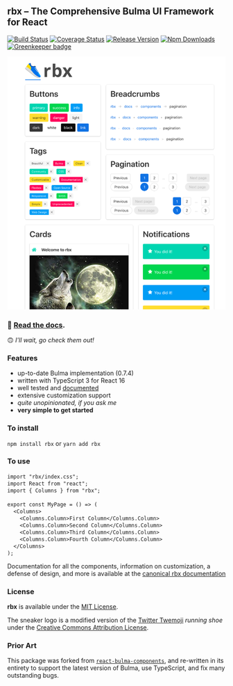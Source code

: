 ## rbx – The Comprehensive Bulma UI Framework for React

[![Build Status](https://travis-ci.org/dfee/rbx.svg?branch=master)](https://travis-ci.org/dfee/rbx)
[![Coverage Status](https://coveralls.io/repos/github/dfee/rbx/badge.svg?branch=master)](https://coveralls.io/github/dfee/rbx?branch=master)
[![Release Version](https://img.shields.io/github/release/dfee/rbx.svg)](https://github.com/dfee/rbx)
[![Npm Downloads](https://img.shields.io/npm/dm/rbx.svg)](https://www.npmjs.com/package/rbx) [![Greenkeeper badge](https://badges.greenkeeper.io/dfee/rbx.svg)](https://greenkeeper.io/)

![A quick look](src/__docs__/public/demo.png?raw=true "A quick look")

### 👟 **[Read the docs](https://dfee.github.io/rbx)**.

🙃 _I'll wait, go check them out!_

### Features

- up-to-date Bulma implementation (0.7.4)
- written with TypeScript 3 for React 16
- well tested and [documented](https://dfee.github.io/rbx)
- extensive customization support
- _quite unopinionated, if you ask me_
- **very simple to get started**

### To install

`npm install rbx` or `yarn add rbx`

### To use

```tsx
import "rbx/index.css";
import React from "react";
import { Columns } from "rbx";

export const MyPage = () => (
  <Columns>
    <Columns.Column>First Column</Columns.Column>
    <Columns.Column>Second Column</Columns.Column>
    <Columns.Column>Third Column</Columns.Column>
    <Columns.Column>Fourth Column</Columns.Column>
  </Columns>
);
```

Documentation for all the components, information on customization, a defense of design, and more is available at the [canonical rbx documentation](https://dfee.github.io/rbx)

### License

**rbx** is available under the [MIT License](https://opensource.org/licenses/MIT).

The sneaker logo is a modified version of the [Twitter Twemoji](https://github.com/twitter/twemoji) _running shoe_ under the [Creative Commons Attribution License](https://creativecommons.org/licenses/by/4.0/).

### Prior Art

This package was forked from [`react-bulma-components`](https://github.com/couds/react-bulma-components), and re-written in its entirety to support the latest version of Bulma, use TypeScript, and fix many outstanding bugs.
